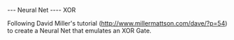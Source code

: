 --- Neural Net ----
						XOR
                        
Following David Miller's tutorial (http://www.millermattson.com/dave/?p=54) to create a Neural Net that emulates an XOR Gate.
